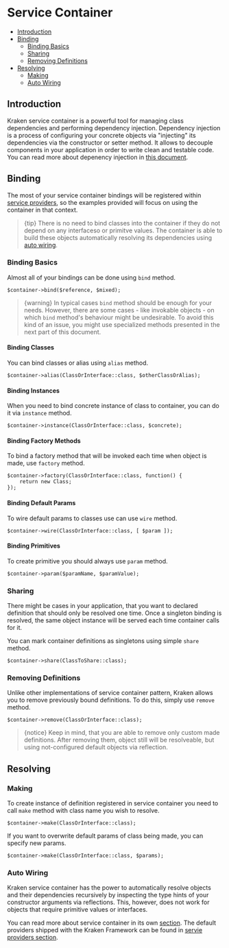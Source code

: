 # Service Container

- [Introduction](#introduction)
- [Binding](#binding)
    - [Binding Basics](#binding-basics)
    - [Sharing](#sharing)
    - [Removing Definitions](#removing-definitions)
- [Resolving](#resolving)
    - [Making](#making)
    - [Auto Wiring](#auto-wiring)

<a name="introduction"></a>
## Introduction

Kraken service container is a powerful tool for managing class dependencies and performing dependency injection. Dependency injection is a process of configuring your concrete objects via "injecting" its dependencies via the constructor or setter method. It allows to decouple components in your application in order to write clean and testable code. You can read more about depenency injection in [this document](http://www.phptherightway.com/#dependency_injection).

<a name="binding"></a>
## Binding

The most of your service container bindings will be registered within [service providers](/docs/{{version}}/service-providers), so the examples provided will focus on using the container in that context.

> {tip} There is no need to bind classes into the container if they do not depend on any interfaceso or primitve values. The container is able to build these objects automatically resolving its dependencies using [auto wiring](#auto-wiring).

<a name="binding-basics"></a>
### Binding Basics

Almost all of your bindings can be done using `bind` method.

    $container->bind($reference, $mixed);

> {warning} In typical cases `bind` method should be enough for your needs. However, there are some cases - like invokable objects - on which `bind` method's behaviour might be undesirable. To avoid this kind of an issue, you might use specialized methods presented in the next part of this document. 

#### Binding Classes

You can bind classes or alias using `alias` method.

    $container->alias(ClassOrInterface::class, $otherClassOrAlias);

#### Binding Instances

When you need to bind concrete instance of class to container, you can do it via `instance` method.

    $container->instance(ClassOrInterface::class, $concrete);

#### Binding Factory Methods

To bind a factory method that will be invoked each time when object is made, use `factory` method.

    $container->factory(ClassOrInterface::class, function() {
        return new Class;
    });

#### Binding Default Params

To wire default params to classes use can use `wire` method.

    $container->wire(ClassOrInterface::class, [ $param ]);  

#### Binding Primitives

To create primitive you should always use `param` method.

    $container->param($paramName, $paramValue);

<a name="sharing"></a>
### Sharing

There might be cases in your application, that you want to declared definition that should only be resolved one time. Once a singleton binding is resolved, the same object instance will be served each time container calls for it.

You can mark container definitions as singletons using simple `share` method.

    $container->share(ClassToShare::class);

<a name="removing-definitions"></a>
### Removing Definitions

Unlike other implementations of service container pattern, Kraken allows you to remove previously bound definitions. To do this, simply use `remove` method.

    $container->remove(ClassOrInterface::class);

> {notice} Keep in mind, that you are able to remove only custom made definitions. After removing them, object still will be resolveable, but using not-configured default objects via reflection.

<a name="resolving"></a>
## Resolving

<a name="making"></a>
### Making

To create instance of definition registered in service container you need to call `make` method with class name you wish to resolve.

    $container->make(ClassOrInterface::class);

If you want to overwrite default params of class being made, you can specify new params.

    $container->make(ClassOrInterface::class, $params);

<a name="auto-wiring"></a>
### Auto Wiring

Kraken service container has the power to automatically resolve objects and their dependencies recursively by inspecting the type hints of your constructor arguments via reflections. This, however, does not work for objects that require primitive values or interfaces.

You can read more about service container in its own [section](/docs/{{version}}/api-container). The default providers shipped with the Kraken Framework can be found in [servie providers section](/docs/{{version}}/service-providers).

